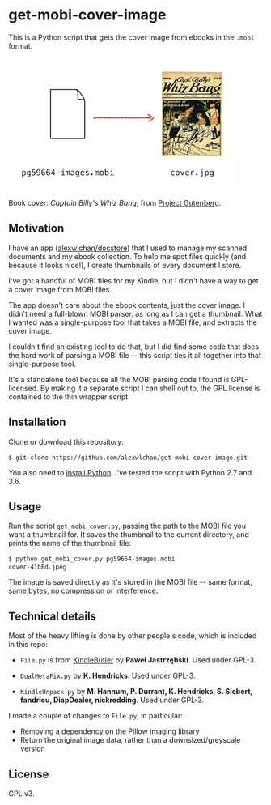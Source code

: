# get-mobi-cover-image

This is a Python script that gets the cover image from ebooks in the `.mobi` format.

![An arrow from a blank document to a yellowing book cover](script_illustration.jpg)

Book cover: *Captain Billy's Whiz Bang*, from [Project Gutenberg](https://www.gutenberg.org/ebooks/59664).



## Motivation

I have an app ([alexwlchan/docstore](https://github.com/alexwlchan/docstore)) that I used to manage my scanned documents and my ebook collection.
To help me spot files quickly (and because it looks nice!), I create thumbnails of every document I store.

I've got a handful of MOBI files for my Kindle, but I didn't have a way to get a cover image from MOBI files.

The app doesn't care about the ebook contents, just the cover image.
I didn't need a full-blown MOBI parser, as long as I can get a thumbnail.
What I wanted was a single-purpose tool that takes a MOBI file, and extracts the cover image.

I couldn't find an existing tool to do that, but I did find some code that does the hard work of parsing a MOBI file -- this script ties it all together into that single-purpose tool.

It's a standalone tool because all the MOBI parsing code I found is GPL-licensed.
By making it a separate script I can shell out to, the GPL license is contained to the thin wrapper script.



## Installation

Clone or download this repository:

```console
$ git clone https://github.com/alexwlchan/get-mobi-cover-image.git
```

You also need to [install Python](https://www.python.org/).
I've tested the script with Python 2.7 and 3.6.



## Usage

Run the script `get_mobi_cover.py`, passing the path to the MOBI file you want a thumbnail for.
It saves the thumbnail to the current directory, and prints the name of the thumbnail file:

```console
$ python get_mobi_cover.py pg59664-images.mobi
cover-41bFd.jpeg
```

The image is saved directly as it's stored in the MOBI file -- same format, same bytes, no compression or interference.



## Technical details

Most of the heavy lifting is done by other people's code, which is included in this repo:

*   `File.py` is from [KindleButler](https://github.com/AcidWeb/KindleButler) by **Paweł Jastrzębski**.
    Used under GPL-3.

*   `DualMetaFix.py` by **K. Hendricks**.
    Used under GPL-3.

*   `KindleUnpack.py` by **M. Hannum, P. Durrant, K. Hendricks, S. Siebert, fandrieu, DiapDealer, nickredding**.
    Used under GPL-3.

I made a couple of changes to `File.py`, in particular:

*   Removing a dependency on the Pillow imaging library
*   Return the original image data, rather than a downsized/greyscale version



## License

GPL v3.
